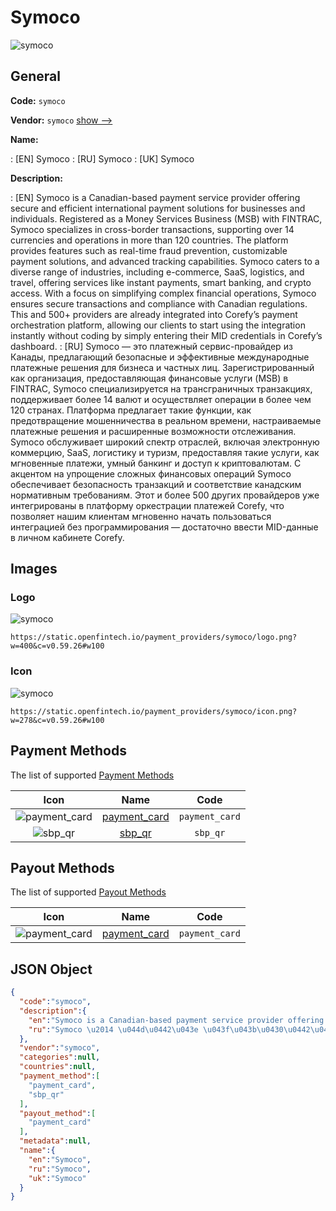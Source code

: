 
# Symoco 
![symoco](https://static.openfintech.io/payment_providers/symoco/logo.png?w=400&c=v0.59.26#w100)  

## General 
 
**Code:** `symoco` 
 
**Vendor:** `symoco` [show -->](/vendors/symoco/) 
 
**Name:** 
 
:	[EN] Symoco 
:	[RU] Symoco 
:	[UK] Symoco 
 
**Description:** 
 
: [EN] Symoco is a Canadian-based payment service provider offering secure and efficient international payment solutions for businesses and individuals. Registered as a Money Services Business (MSB) with FINTRAC, Symoco specializes in cross-border transactions, supporting over 14 currencies and operations in more than 120 countries. The platform provides features such as real-time fraud prevention, customizable payment solutions, and advanced tracking capabilities. Symoco caters to a diverse range of industries, including e-commerce, SaaS, logistics, and travel, offering services like instant payments, smart banking, and crypto access. With a focus on simplifying complex financial operations, Symoco ensures secure transactions and compliance with Canadian regulations. This and 500+ providers are already integrated into Corefy’s payment orchestration platform, allowing our clients to start using the integration instantly without coding by simply entering their MID credentials in Corefy’s dashboard. 
: [RU] Symoco — это платежный сервис-провайдер из Канады, предлагающий безопасные и эффективные международные платежные решения для бизнеса и частных лиц. Зарегистрированный как организация, предоставляющая финансовые услуги (MSB) в FINTRAC, Symoco специализируется на трансграничных транзакциях, поддерживает более 14 валют и осуществляет операции в более чем 120 странах. Платформа предлагает такие функции, как предотвращение мошенничества в реальном времени, настраиваемые платежные решения и расширенные возможности отслеживания. Symoco обслуживает широкий спектр отраслей, включая электронную коммерцию, SaaS, логистику и туризм, предоставляя такие услуги, как мгновенные платежи, умный банкинг и доступ к криптовалютам. С акцентом на упрощение сложных финансовых операций Symoco обеспечивает безопасность транзакций и соответствие канадским нормативным требованиям. Этот и более 500 других провайдеров уже интегрированы в платформу оркестрации платежей Corefy, что позволяет нашим клиентам мгновенно начать пользоваться интеграцией без программирования — достаточно ввести MID-данные в личном кабинете Corefy. 
 

## Images 

### Logo 
 
![symoco](https://static.openfintech.io/payment_providers/symoco/logo.png?w=400&c=v0.59.26#w100)  

```
https://static.openfintech.io/payment_providers/symoco/logo.png?w=400&c=v0.59.26#w100
```  

### Icon 
 
![symoco](https://static.openfintech.io/payment_providers/symoco/icon.png?w=278&c=v0.59.26#w100)  

```
https://static.openfintech.io/payment_providers/symoco/icon.png?w=278&c=v0.59.26#w100
```  

## Payment Methods 
 
The list of supported [Payment Methods](/payment-methods/) 

|Icon|Name|Code| 
|:---:|:---:|:---:| 
|![payment_card](https://static.openfintech.io/payment_methods/payment_card/icon.svg?w=278&c=v0.59.26#w100) |[payment_card](/payment-methods/payment_card/)|`payment_card`| 
|![sbp_qr](https://static.openfintech.io/payment_methods/sbp_qr/icon.svg?w=278&c=v0.59.26#w100) |[sbp_qr](/payment-methods/sbp_qr/)|`sbp_qr`| 
 

## Payout Methods 
 
The list of supported [Payout Methods](/payout-methods/) 

|Icon|Name|Code| 
|:---:|:---:|:---:| 
|![payment_card](https://static.openfintech.io/payout_methods/payment_card/icon.svg?w=278&c=v0.59.26#w40) |[payment_card](payout-methodspayment_card/)|`payment_card`| 
 

## JSON Object 

```json
{
  "code":"symoco",
  "description":{
    "en":"Symoco is a Canadian-based payment service provider offering secure and efficient international payment solutions for businesses and individuals. Registered as a Money Services Business (MSB) with FINTRAC, Symoco specializes in cross-border transactions, supporting over 14 currencies and operations in more than 120 countries. The platform provides features such as real-time fraud prevention, customizable payment solutions, and advanced tracking capabilities. Symoco caters to a diverse range of industries, including e-commerce, SaaS, logistics, and travel, offering services like instant payments, smart banking, and crypto access. With a focus on simplifying complex financial operations, Symoco ensures secure transactions and compliance with Canadian regulations. This and 500+ providers are already integrated into Corefy\u2019s payment orchestration platform, allowing our clients to start using the integration instantly without coding by simply entering their MID credentials in Corefy\u2019s dashboard.",
    "ru":"Symoco \u2014 \u044d\u0442\u043e \u043f\u043b\u0430\u0442\u0435\u0436\u043d\u044b\u0439 \u0441\u0435\u0440\u0432\u0438\u0441-\u043f\u0440\u043e\u0432\u0430\u0439\u0434\u0435\u0440 \u0438\u0437 \u041a\u0430\u043d\u0430\u0434\u044b, \u043f\u0440\u0435\u0434\u043b\u0430\u0433\u0430\u044e\u0449\u0438\u0439 \u0431\u0435\u0437\u043e\u043f\u0430\u0441\u043d\u044b\u0435 \u0438 \u044d\u0444\u0444\u0435\u043a\u0442\u0438\u0432\u043d\u044b\u0435 \u043c\u0435\u0436\u0434\u0443\u043d\u0430\u0440\u043e\u0434\u043d\u044b\u0435 \u043f\u043b\u0430\u0442\u0435\u0436\u043d\u044b\u0435 \u0440\u0435\u0448\u0435\u043d\u0438\u044f \u0434\u043b\u044f \u0431\u0438\u0437\u043d\u0435\u0441\u0430 \u0438 \u0447\u0430\u0441\u0442\u043d\u044b\u0445 \u043b\u0438\u0446. \u0417\u0430\u0440\u0435\u0433\u0438\u0441\u0442\u0440\u0438\u0440\u043e\u0432\u0430\u043d\u043d\u044b\u0439 \u043a\u0430\u043a \u043e\u0440\u0433\u0430\u043d\u0438\u0437\u0430\u0446\u0438\u044f, \u043f\u0440\u0435\u0434\u043e\u0441\u0442\u0430\u0432\u043b\u044f\u044e\u0449\u0430\u044f \u0444\u0438\u043d\u0430\u043d\u0441\u043e\u0432\u044b\u0435 \u0443\u0441\u043b\u0443\u0433\u0438 (MSB) \u0432 FINTRAC, Symoco \u0441\u043f\u0435\u0446\u0438\u0430\u043b\u0438\u0437\u0438\u0440\u0443\u0435\u0442\u0441\u044f \u043d\u0430 \u0442\u0440\u0430\u043d\u0441\u0433\u0440\u0430\u043d\u0438\u0447\u043d\u044b\u0445 \u0442\u0440\u0430\u043d\u0437\u0430\u043a\u0446\u0438\u044f\u0445, \u043f\u043e\u0434\u0434\u0435\u0440\u0436\u0438\u0432\u0430\u0435\u0442 \u0431\u043e\u043b\u0435\u0435 14 \u0432\u0430\u043b\u044e\u0442 \u0438 \u043e\u0441\u0443\u0449\u0435\u0441\u0442\u0432\u043b\u044f\u0435\u0442 \u043e\u043f\u0435\u0440\u0430\u0446\u0438\u0438 \u0432 \u0431\u043e\u043b\u0435\u0435 \u0447\u0435\u043c 120 \u0441\u0442\u0440\u0430\u043d\u0430\u0445. \u041f\u043b\u0430\u0442\u0444\u043e\u0440\u043c\u0430 \u043f\u0440\u0435\u0434\u043b\u0430\u0433\u0430\u0435\u0442 \u0442\u0430\u043a\u0438\u0435 \u0444\u0443\u043d\u043a\u0446\u0438\u0438, \u043a\u0430\u043a \u043f\u0440\u0435\u0434\u043e\u0442\u0432\u0440\u0430\u0449\u0435\u043d\u0438\u0435 \u043c\u043e\u0448\u0435\u043d\u043d\u0438\u0447\u0435\u0441\u0442\u0432\u0430 \u0432 \u0440\u0435\u0430\u043b\u044c\u043d\u043e\u043c \u0432\u0440\u0435\u043c\u0435\u043d\u0438, \u043d\u0430\u0441\u0442\u0440\u0430\u0438\u0432\u0430\u0435\u043c\u044b\u0435 \u043f\u043b\u0430\u0442\u0435\u0436\u043d\u044b\u0435 \u0440\u0435\u0448\u0435\u043d\u0438\u044f \u0438 \u0440\u0430\u0441\u0448\u0438\u0440\u0435\u043d\u043d\u044b\u0435 \u0432\u043e\u0437\u043c\u043e\u0436\u043d\u043e\u0441\u0442\u0438 \u043e\u0442\u0441\u043b\u0435\u0436\u0438\u0432\u0430\u043d\u0438\u044f. Symoco \u043e\u0431\u0441\u043b\u0443\u0436\u0438\u0432\u0430\u0435\u0442 \u0448\u0438\u0440\u043e\u043a\u0438\u0439 \u0441\u043f\u0435\u043a\u0442\u0440 \u043e\u0442\u0440\u0430\u0441\u043b\u0435\u0439, \u0432\u043a\u043b\u044e\u0447\u0430\u044f \u044d\u043b\u0435\u043a\u0442\u0440\u043e\u043d\u043d\u0443\u044e \u043a\u043e\u043c\u043c\u0435\u0440\u0446\u0438\u044e, SaaS, \u043b\u043e\u0433\u0438\u0441\u0442\u0438\u043a\u0443 \u0438 \u0442\u0443\u0440\u0438\u0437\u043c, \u043f\u0440\u0435\u0434\u043e\u0441\u0442\u0430\u0432\u043b\u044f\u044f \u0442\u0430\u043a\u0438\u0435 \u0443\u0441\u043b\u0443\u0433\u0438, \u043a\u0430\u043a \u043c\u0433\u043d\u043e\u0432\u0435\u043d\u043d\u044b\u0435 \u043f\u043b\u0430\u0442\u0435\u0436\u0438, \u0443\u043c\u043d\u044b\u0439 \u0431\u0430\u043d\u043a\u0438\u043d\u0433 \u0438 \u0434\u043e\u0441\u0442\u0443\u043f \u043a \u043a\u0440\u0438\u043f\u0442\u043e\u0432\u0430\u043b\u044e\u0442\u0430\u043c. \u0421 \u0430\u043a\u0446\u0435\u043d\u0442\u043e\u043c \u043d\u0430 \u0443\u043f\u0440\u043e\u0449\u0435\u043d\u0438\u0435 \u0441\u043b\u043e\u0436\u043d\u044b\u0445 \u0444\u0438\u043d\u0430\u043d\u0441\u043e\u0432\u044b\u0445 \u043e\u043f\u0435\u0440\u0430\u0446\u0438\u0439 Symoco \u043e\u0431\u0435\u0441\u043f\u0435\u0447\u0438\u0432\u0430\u0435\u0442 \u0431\u0435\u0437\u043e\u043f\u0430\u0441\u043d\u043e\u0441\u0442\u044c \u0442\u0440\u0430\u043d\u0437\u0430\u043a\u0446\u0438\u0439 \u0438 \u0441\u043e\u043e\u0442\u0432\u0435\u0442\u0441\u0442\u0432\u0438\u0435 \u043a\u0430\u043d\u0430\u0434\u0441\u043a\u0438\u043c \u043d\u043e\u0440\u043c\u0430\u0442\u0438\u0432\u043d\u044b\u043c \u0442\u0440\u0435\u0431\u043e\u0432\u0430\u043d\u0438\u044f\u043c. \u042d\u0442\u043e\u0442 \u0438 \u0431\u043e\u043b\u0435\u0435 500 \u0434\u0440\u0443\u0433\u0438\u0445 \u043f\u0440\u043e\u0432\u0430\u0439\u0434\u0435\u0440\u043e\u0432 \u0443\u0436\u0435 \u0438\u043d\u0442\u0435\u0433\u0440\u0438\u0440\u043e\u0432\u0430\u043d\u044b \u0432 \u043f\u043b\u0430\u0442\u0444\u043e\u0440\u043c\u0443 \u043e\u0440\u043a\u0435\u0441\u0442\u0440\u0430\u0446\u0438\u0438 \u043f\u043b\u0430\u0442\u0435\u0436\u0435\u0439 Corefy, \u0447\u0442\u043e \u043f\u043e\u0437\u0432\u043e\u043b\u044f\u0435\u0442 \u043d\u0430\u0448\u0438\u043c \u043a\u043b\u0438\u0435\u043d\u0442\u0430\u043c \u043c\u0433\u043d\u043e\u0432\u0435\u043d\u043d\u043e \u043d\u0430\u0447\u0430\u0442\u044c \u043f\u043e\u043b\u044c\u0437\u043e\u0432\u0430\u0442\u044c\u0441\u044f \u0438\u043d\u0442\u0435\u0433\u0440\u0430\u0446\u0438\u0435\u0439 \u0431\u0435\u0437 \u043f\u0440\u043e\u0433\u0440\u0430\u043c\u043c\u0438\u0440\u043e\u0432\u0430\u043d\u0438\u044f \u2014 \u0434\u043e\u0441\u0442\u0430\u0442\u043e\u0447\u043d\u043e \u0432\u0432\u0435\u0441\u0442\u0438 MID-\u0434\u0430\u043d\u043d\u044b\u0435 \u0432 \u043b\u0438\u0447\u043d\u043e\u043c \u043a\u0430\u0431\u0438\u043d\u0435\u0442\u0435 Corefy."
  },
  "vendor":"symoco",
  "categories":null,
  "countries":null,
  "payment_method":[
    "payment_card",
    "sbp_qr"
  ],
  "payout_method":[
    "payment_card"
  ],
  "metadata":null,
  "name":{
    "en":"Symoco",
    "ru":"Symoco",
    "uk":"Symoco"
  }
}
```  
